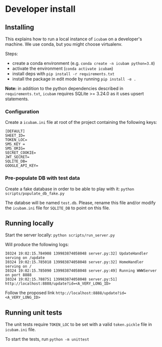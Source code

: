 # Developer install 

## Installing

This explains how to run a local instance of `icubam` on a developer's machine. We use conda, but you might choose virtualenv.

Steps:

- create a conda environment (e.g. `conda create -n icubam python=3.8`)
- activate the environment (`conda activate icubam`)
- install deps with `pip install -r requirements.txt`
- install the package in edit mode by running `pip install -e .`

**Note:** in addition to the python dependencies described in `requirements.txt`, `icubam` requires SQLite >= 3.24.0 as it uses upsert statements.

### Configuration

Create a `icubam.ini` file at root of the project containing the following keys:
```
[DEFAULT]
SHEET_ID=
TOKEN_LOC=
SMS_KEY =
SMS_ORIG=
SECRET_COOKIE=
JWT_SECRET=
SQLITE_DB=
GOOGLE_API_KEY=
```

### Pre-populate DB with test data

Create a fake database in order to be able to play with it:
`python scripts/populate_db_fake.py`

The databse will be named `test.db`.
Please, rename this file and/or modify the `icubam.ini` file for `SQLITE_DB` to point on this file.

## Running locally

Start the server locally:
`python scripts/run_server.py`

Will produce the following logs:
```
I0324 19:02:15.784908 139983874058048 server.py:32] UpdateHandler serving on /update
I0324 19:02:15.785018 139983874058048 server.py:32] HomeHandler serving on /
I0324 19:02:15.785090 139983874058048 server.py:49] Running WWWServer on port 8888
I0324 19:02:15.788751 139983874058048 server.py:51] http://localhost:8888/update?id=<A_VERY_LONG_ID>
```

Follow the proposed link `http://localhost:8888/update?id=<A_VERY_LONG_ID>`

## Running unit tests

The unit tests require `TOKEN_LOC` to be set with a valid `token.pickle` file in `icubam.ini` file.

To start the tests, run `python -m unittest`
